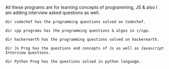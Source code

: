 All these programs are for learning concepts of programming, JS & also I am adding interview asked questions as well.
``` 
dir codechef has the programming questions solved on Codechef.

dir cpp programs has the programming questions & algos in c/cpp.

dir hackerearth has the programming questions solved on hackerearth.

dir Js Prog has the questions and concepts of Js as well as Javascript Interview questions.

dir Python Prog has the questions solved in python language.
